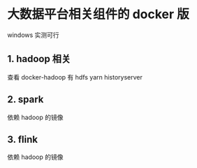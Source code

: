 # 大数据平台相关组件的 docker 版
windows 实测可行

## 1. hadoop 相关
查看  docker-hadoop
有 hdfs  yarn  historyserver

## 2. spark 
依赖 hadoop 的镜像

## 3. flink 
依赖 hadoop 的镜像